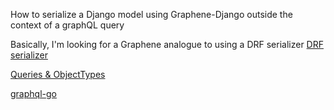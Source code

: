 How to serialize a Django model using Graphene-Django outside the context of a graphQL query

Basically, I'm looking for a Graphene analogue to using a DRF serializer
[DRF serializer](https://www.django-rest-framework.org/api-guide/serializers/#serializing-objects)

[Queries & ObjectTypes](https://docs.graphene-python.org/projects/django/en/latest/queries/)

[graphql-go](https://github.com/graphql-go/graphql)